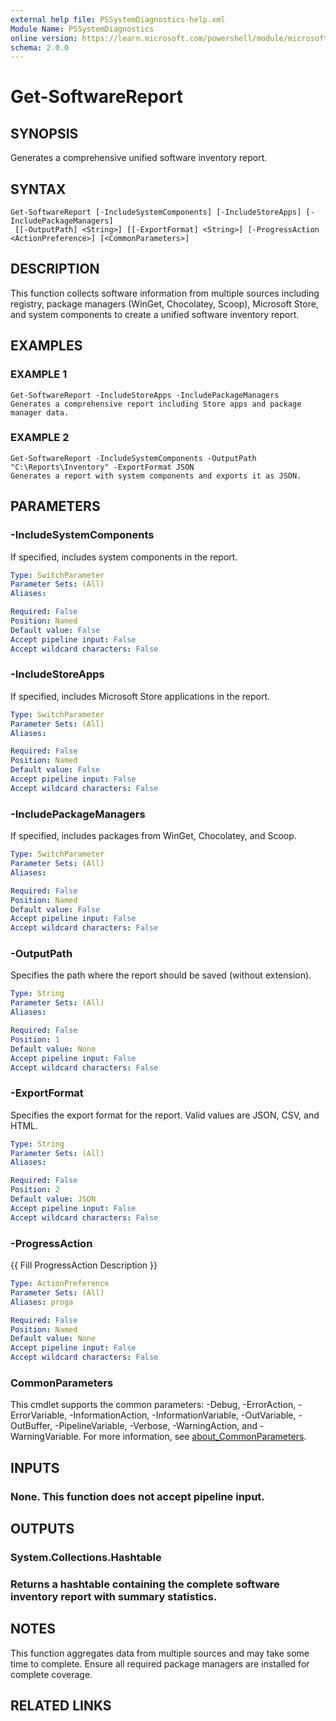```yaml
---
external help file: PSSystemDiagnostics-help.xml
Module Name: PSSystemDiagnostics
online version: https://learn.microsoft.com/powershell/module/microsoft.powershell.management/get-computerinfo?view=powershell-7.5&WT.mc_id=ps-gethelp
schema: 2.0.0
---
```


# Get-SoftwareReport

## SYNOPSIS
Generates a comprehensive unified software inventory report.

## SYNTAX

```
Get-SoftwareReport [-IncludeSystemComponents] [-IncludeStoreApps] [-IncludePackageManagers]
 [[-OutputPath] <String>] [[-ExportFormat] <String>] [-ProgressAction <ActionPreference>] [<CommonParameters>]
```

## DESCRIPTION
This function collects software information from multiple sources including registry,
package managers (WinGet, Chocolatey, Scoop), Microsoft Store, and system components
to create a unified software inventory report.

## EXAMPLES

### EXAMPLE 1
```
Get-SoftwareReport -IncludeStoreApps -IncludePackageManagers
Generates a comprehensive report including Store apps and package manager data.
```

### EXAMPLE 2
```
Get-SoftwareReport -IncludeSystemComponents -OutputPath "C:\Reports\Inventory" -ExportFormat JSON
Generates a report with system components and exports it as JSON.
```

## PARAMETERS

### -IncludeSystemComponents
If specified, includes system components in the report.

```yaml
Type: SwitchParameter
Parameter Sets: (All)
Aliases:

Required: False
Position: Named
Default value: False
Accept pipeline input: False
Accept wildcard characters: False
```

### -IncludeStoreApps
If specified, includes Microsoft Store applications in the report.

```yaml
Type: SwitchParameter
Parameter Sets: (All)
Aliases:

Required: False
Position: Named
Default value: False
Accept pipeline input: False
Accept wildcard characters: False
```

### -IncludePackageManagers
If specified, includes packages from WinGet, Chocolatey, and Scoop.

```yaml
Type: SwitchParameter
Parameter Sets: (All)
Aliases:

Required: False
Position: Named
Default value: False
Accept pipeline input: False
Accept wildcard characters: False
```

### -OutputPath
Specifies the path where the report should be saved (without extension).

```yaml
Type: String
Parameter Sets: (All)
Aliases:

Required: False
Position: 1
Default value: None
Accept pipeline input: False
Accept wildcard characters: False
```

### -ExportFormat
Specifies the export format for the report.
Valid values are JSON, CSV, and HTML.

```yaml
Type: String
Parameter Sets: (All)
Aliases:

Required: False
Position: 2
Default value: JSON
Accept pipeline input: False
Accept wildcard characters: False
```

### -ProgressAction
{{ Fill ProgressAction Description }}

```yaml
Type: ActionPreference
Parameter Sets: (All)
Aliases: proga

Required: False
Position: Named
Default value: None
Accept pipeline input: False
Accept wildcard characters: False
```

### CommonParameters
This cmdlet supports the common parameters: -Debug, -ErrorAction, -ErrorVariable, -InformationAction, -InformationVariable, -OutVariable, -OutBuffer, -PipelineVariable, -Verbose, -WarningAction, and -WarningVariable. For more information, see [about_CommonParameters](http://go.microsoft.com/fwlink/?LinkID=113216).

## INPUTS

### None. This function does not accept pipeline input.
## OUTPUTS

### System.Collections.Hashtable
### Returns a hashtable containing the complete software inventory report with summary statistics.
## NOTES
This function aggregates data from multiple sources and may take some time to complete.
Ensure all required package managers are installed for complete coverage.

## RELATED LINKS
